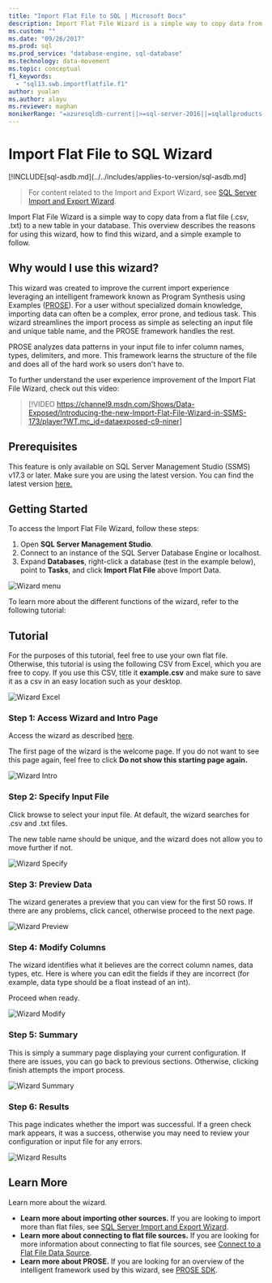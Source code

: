 ```yaml
---
title: "Import Flat File to SQL | Microsoft Docs"
description: Import Flat File Wizard is a simple way to copy data from a .csv or .txt file to a new database table. This article shows you how and when to use the wizard.
ms.custom: ""
ms.date: "09/26/2017"
ms.prod: sql
ms.prod_service: "database-engine, sql-database"
ms.technology: data-movement
ms.topic: conceptual
f1_keywords: 
  - "sql13.swb.importflatfile.f1"
author: yualan
ms.author: alayu
ms.reviewer: maghan
monikerRange: "=azuresqldb-current||>=sql-server-2016||=sqlallproducts-allversions||>=sql-server-linux-2017||=azuresqldb-mi-current"
---
```

# Import Flat File to SQL Wizard
[!INCLUDE[sql-asdb.md](../../includes/applies-to-version/sql-asdb.md]
> For content related to the Import and Export Wizard, see [SQL Server Import and Export Wizard](https://docs.microsoft.com/sql/integration-services/import-export-data/import-and-export-data-with-the-sql-server-import-and-export-wizard).

Import Flat File Wizard is a simple way to copy data from a flat file (.csv, .txt) to a new table in your database. This overview describes the reasons for using this wizard, how to find this wizard, and a simple example to follow.

## Why would I use this wizard?
This wizard was created to improve the current import experience leveraging an intelligent framework known as Program Synthesis using Examples ([PROSE](https://microsoft.github.io/prose/)). For a user without specialized domain knowledge, importing data can often be a complex, error prone, and tedious task. This wizard streamlines the import process as simple as selecting an input file and unique table name, and the PROSE framework handles the rest.

PROSE analyzes data patterns in your input file to infer column names, types, delimiters, and more. This framework learns the structure of the file and does all of the hard work so users don't have to.

To further understand the user experience improvement of the Import Flat File Wizard, check out this video:

> [!VIDEO https://channel9.msdn.com/Shows/Data-Exposed/Introducing-the-new-Import-Flat-File-Wizard-in-SSMS-173/player?WT.mc_id=dataexposed-c9-niner]

## Prerequisites
This feature is only available on SQL Server Management Studio (SSMS) v17.3 or later. Make sure you are using the latest version. You can find the latest version [here.](https://docs.microsoft.com/sql/ssms/download-sql-server-management-studio-ssms)
 
## <a id="started"></a>Getting Started
To access the Import Flat File Wizard, follow these steps:

1. Open **SQL Server Management Studio**.
2. Connect to an instance of the SQL Server Database Engine or localhost.
3. Expand **Databases**, right-click a database (test in the example below), point to **Tasks**, and click **Import Flat File** above Import Data.

![Wizard menu](media/import-flat-file-wizard/importffmenu.png)

To learn more about the different functions of the wizard, refer to the following tutorial:

## Tutorial
For the purposes of this tutorial, feel free to use your own flat file. Otherwise, this tutorial is using the following CSV from Excel, which you are free to copy. If you use this CSV, title it **example.csv** and make sure to save it as a csv in an easy location such as your desktop.

![Wizard Excel](media/import-flat-file-wizard/importffexample.png)

### Step 1: Access Wizard and Intro Page
Access the wizard as described [here](#started).

The first page of the wizard is the welcome page. If you do not want to see this page again, feel free to click **Do not show this starting page again.**

![Wizard Intro](media/import-flat-file-wizard/importffintro.png)

### Step 2: Specify Input File
Click browse to select your input file. At default, the wizard searches for .csv and .txt files. 

The new table name should be unique, and the wizard does not allow you to move further if not.

![Wizard Specify](media/import-flat-file-wizard/importffspecify.png)

### Step 3: Preview Data
The wizard generates a preview that you can view for the first 50 rows. If there are any problems, click cancel, otherwise proceed to the next page.

![Wizard Preview](media/import-flat-file-wizard/importffpreview.png)

### Step 4: Modify Columns
The wizard identifies what it believes are the correct column names, data types, etc. Here is where you can edit the fields if they are incorrect (for example, data type should be a float instead of an int).

Proceed when ready.

![Wizard Modify](media/import-flat-file-wizard/importffmodify.png)

### Step 5: Summary
This is simply a summary page displaying your current configuration. If there are issues, you can go back to previous sections. Otherwise, clicking finish attempts the import process.

![Wizard Summary](media/import-flat-file-wizard/importffsummary.png)

### Step 6: Results
This page indicates whether the import was successful. If a green check mark appears, it was a success, otherwise you may need to review your configuration or input file for any errors.

![Wizard Results](media/import-flat-file-wizard/importffresults.png)

## Learn More

Learn more about the wizard.
 
- **Learn more about importing other sources.** If you are looking to import more than flat files, see [SQL Server Import and Export Wizard](https://docs.microsoft.com/sql/integration-services/import-export-data/import-and-export-data-with-the-sql-server-import-and-export-wizard).
- **Learn more about connecting to flat file sources.** If you are looking for more information about connecting to flat file sources, see [Connect to a Flat File Data Source](https://docs.microsoft.com/sql/integration-services/import-export-data/connect-to-a-flat-file-data-source-sql-server-import-and-export-wizard).
- **Learn more about PROSE.** If you are looking for an overview of the intelligent framework used by this wizard, see [PROSE SDK](https://microsoft.github.io/prose/).

